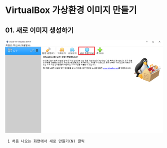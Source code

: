 # VirtualBox 가상환경 이미지 만들기

## 01. 새로 이미지 생성하기
<img src="https://github.com/huvso/study/blob/master/VirtualBox/01%20make%20virtual%20image/img/01_marked.png?raw=true" title="make vimg 01" alt="make vimg 01"></img>
<br/>
```
 1 처음 나오는 화면에서 새로 만들기(N) 클릭
```

